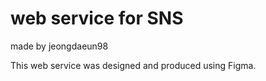 # web service for SNS
made by jeongdaeun98


This web service was designed and produced using Figma.
